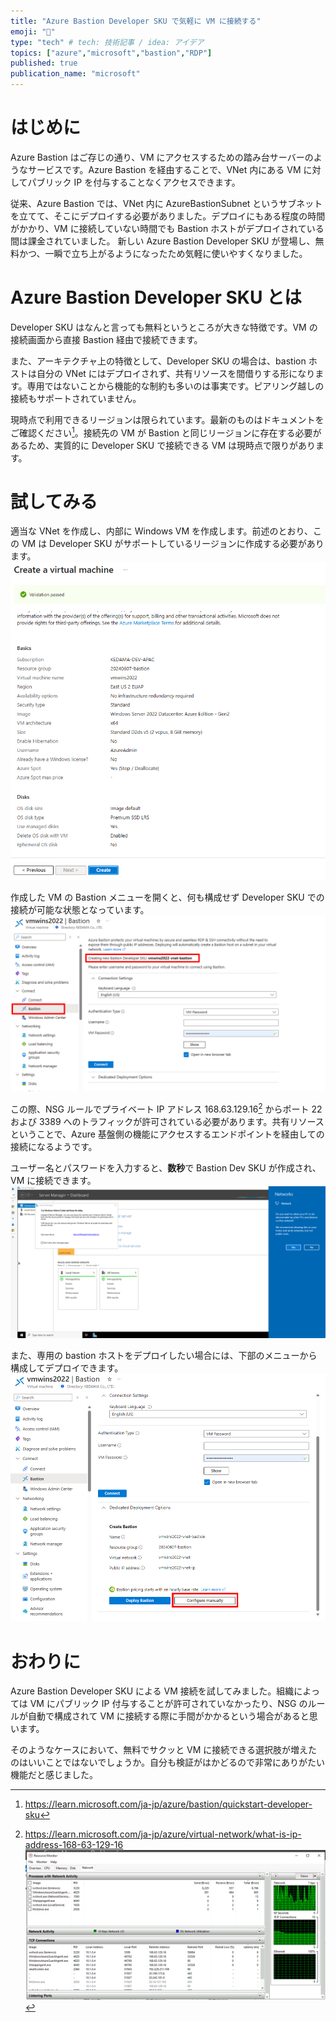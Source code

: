 ```yaml
---
title: "Azure Bastion Developer SKU で気軽に VM に接続する"
emoji: "🏯"
type: "tech" # tech: 技術記事 / idea: アイデア
topics: ["azure","microsoft","bastion","RDP"]
published: true
publication_name: "microsoft"
---
```


# はじめに
Azure Bastion はご存じの通り、VM にアクセスするための踏み台サーバーのようなサービスです。Azure Bastion を経由することで、VNet 内にある VM に対してパブリック IP を付与することなくアクセスできます。

従来、Azure Bastion では、VNet 内に AzureBastionSubnet というサブネットを立てて、そこにデプロイする必要がありました。デプロイにもある程度の時間がかかり、VM に接続していない時間でも Bastion ホストがデプロイされている間は課金されていました。
新しい Azure Bastion Developer SKU が登場し、無料かつ、一瞬で立ち上がるようになったため気軽に使いやすくなりました。

# Azure Bastion Developer SKU とは
Developer SKU はなんと言っても無料というところが大きな特徴です。VM の接続画面から直接 Bastion 経由で接続できます。

また、アーキテクチャ上の特徴として、Developer SKU の場合は、bastion ホストは自分の VNet にはデプロイされず、共有リソースを間借りする形になります。専用ではないことから機能的な制約も多いのは事実です。ピアリング越しの接続もサポートされていません。

現時点で利用できるリージョンは限られています。最新のものはドキュメントをご確認ください[^1]。接続先の VM が Bastion と同じリージョンに存在する必要があるため、実質的に Developer SKU で接続できる VM は現時点で限りがあります。
[^1]:https://learn.microsoft.com/ja-jp/azure/bastion/quickstart-developer-sku

# 試してみる
適当な VNet を作成し、内部に Windows VM を作成します。前述のとおり、この VM は Developer SKU がサポートしているリージョンに作成する必要があります。
![](/images/20240607-bastion-dev/bastion-1.png)

作成した VM の Bastion メニューを開くと、何も構成せず Developer SKU での接続が可能な状態となっています。
![](/images/20240607-bastion-dev/bastion-2.png)

この際、NSG ルールでプライベート IP アドレス 168.63.129.16[^2] からポート 22 および 3389 へのトラフィックが許可されている必要があります。共有リソースということで、Azure 基盤側の機能にアクセスするエンドポイントを経由しての接続になるようです。
[^2]:https://learn.microsoft.com/ja-jp/azure/virtual-network/what-is-ip-address-168-63-129-16
![](/images/20240607-bastion-dev/bastion-5.png)

ユーザー名とパスワードを入力すると、**数秒**で Bastion Dev SKU が作成され、VM に接続できます。
![](/images/20240607-bastion-dev/bastion-3.png)

また、専用の bastion ホストをデプロイしたい場合には、下部のメニューから構成してデプロイできます。
![](/images/20240607-bastion-dev/bastion-4.png)


# おわりに
Azure Bastion Developer SKU による VM 接続を試してみました。組織によっては VM にパブリック IP 付与することが許可されていなかったり、NSG のルールが自動で構成されて VM に接続する際に手間がかかるという場合があると思います。

そのようなケースにおいて、無料でサクッと VM に接続できる選択肢が増えたのはいいことではないでしょうか。自分も検証がはかどるので非常にありがたい機能だと感じました。